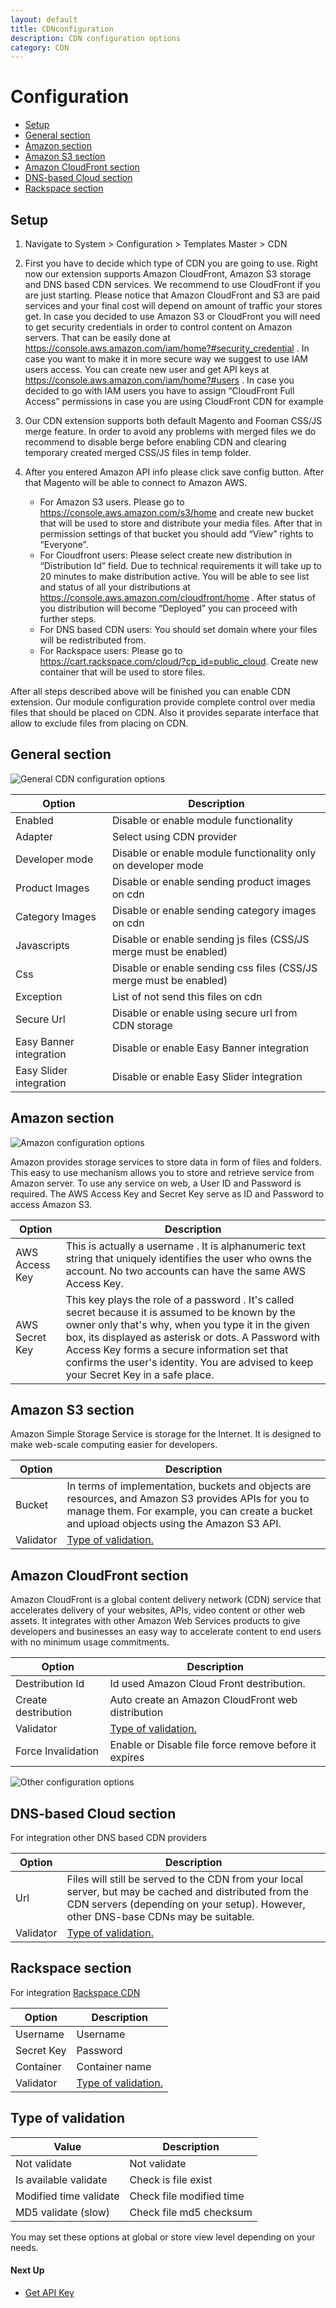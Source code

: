 ```yaml
---
layout: default
title: CDNconfiguration
description: CDN configuration options
category: CDN
---
```


# Configuration

 - [Setup](#setup)
 - [General section](#general-section)
 - [Amazon section](#amazon-section)
 - [Amazon S3 section](#amazon-s3-section)
 - [Amazon CloudFront section](#amazon-cloudfront-section)
 - [DNS-based Cloud section](#dns-based-cloud-section)
 - [Rackspace section](#rackspace-section)

## Setup

1. Navigate to System > Configuration > Templates Master > CDN
2. First you have to decide which type of CDN you are going to use. Right now our extension supports Amazon CloudFront, Amazon S3 storage and DNS based CDN services. We recommend to use CloudFront if you are just starting. Please notice that Amazon CloudFront and S3 are paid services and your final cost will depend on amount of traffic your stores get. In case you decided to use Amazon S3 or CloudFront you will need to get security credentials in order to control content on Amazon servers. That can be easily done at https://console.aws.amazon.com/iam/home?#security_credential . In case you want to make it in more secure way we suggest to use IAM users access. You can create new user and get API keys at https://console.aws.amazon.com/iam/home?#users . In case you decided to go with IAM users you have to assign “CloudFront Full Access” permissions in case you are using CloudFront CDN for example
3. Our CDN extension supports both default Magento and Fooman CSS/JS merge feature. In order to avoid any problems with merged files we do recommend to disable berge before enabling CDN and clearing temporary created merged CSS/JS files in temp folder.
4. After you entered Amazon API info please click save config button. After that Magento will be able to connect to Amazon AWS.

    -    For Amazon S3 users. Please go to https://console.aws.amazon.com/s3/home and create new bucket that will be used to store and distribute your media files. After that in permission settings of that bucket you should add “View” rights to “Everyone”.
    -    For Cloudfront users: Please select create new distribution in “Distribution Id” field. Due to technical requirements it will take up to 20 minutes to make distribution active. You will be able to see list and status of all your distributions at https://console.aws.amazon.com/cloudfront/home . After status of you distribution will become “Deployed” you can proceed with further steps.
    -    For DNS based CDN users: You should set domain where your files will be redistributed from.
    -    For Rackspace users: Please go to https://cart.rackspace.com/cloud/?cp_id=public_cloud. Create new container that will be used to store files.

After all steps described above will be finished you can enable CDN extension. Our module configuration provide complete control over media files that should be placed on CDN. Also it provides separate interface that allow to exclude files from placing on CDN.

## General section

![General CDN configuration options](/images/m1/extensions/cdn/configuration1.png)

Option          | Description
----------------|------------
Enabled         | Disable or enable module functionality
Adapter         | Select using CDN provider
Developer mode  | Disable or enable module functionality only on developer mode
Product Images  | Disable or enable sending product images on cdn
Category Images | Disable or enable sending category images on cdn
Javascripts     | Disable or enable sending js files (CSS/JS merge must be enabled)
Css             | Disable or enable sending css files (CSS/JS merge must be enabled)
Exception       | List of not send this files on cdn
Secure Url      | Disable or enable using secure url from CDN storage
Easy Banner integration| Disable or enable Easy Banner integration
Easy Slider integration| Disable or enable Easy Slider integration


## Amazon section

![Amazon configuration options](/images/m1/extensions/cdn/configuration2.png)

Amazon provides storage services to store data in form of files and folders. This easy to use mechanism allows you to store and retrieve service from Amazon server. To use any service on web, a User ID and Password is required. The AWS Access Key and Secret Key serve as ID and Password to access Amazon S3.

Option          | Description
----------------|------------
AWS Access Key  | This is actually a  username . It is alphanumeric text string that uniquely identifies the user who owns the account. No two accounts can have the same AWS Access Key.
AWS Secret Key  | This key plays the role of a  password . It's called secret because it is assumed to be known by the owner only that's why, when you type it in the given box, its displayed as asterisk or dots. A Password with Access Key forms a secure information set that confirms the user's identity. You are advised to keep your Secret Key in a safe place.

## Amazon S3 section

Amazon Simple Storage Service is storage for the Internet. It is designed to make web-scale computing easier for developers.

Option   | Description
---------|------------
Bucket   | In terms of implementation, buckets and objects are resources, and Amazon S3 provides APIs for you to manage them. For example, you can create a bucket and upload objects using the Amazon S3 API.
Validator| [Type of validation.](#type-of-validation)


## Amazon CloudFront section

Amazon CloudFront is a global content delivery network (CDN) service that accelerates delivery of your websites, APIs, video content or other web assets. It integrates with other Amazon Web Services products to give developers and businesses an easy way to accelerate content to end users with no minimum usage commitments.

Option          | Description
----------------|------------
Destribution Id | Id used Amazon Cloud Front destribution.
Create destribution| Auto create an Amazon CloudFront web distribution
Validator       | [Type of validation.](#type-of-validation)
Force Invalidation| Enable or Disable file force remove before it expires


![Other configuration options](/images/m1/extensions/cdn/configuration3.png)

## DNS-based Cloud section

For integration other DNS based CDN providers

Option    | Description
----------|------------
Url       | Files will still be served to the CDN from your local server, but may be cached and distributed from the CDN servers (depending on your setup). However, other DNS-base CDNs may be suitable.
Validator | [Type of validation.](#type-of-validation)

## Rackspace section

For integration [Rackspace CDN](https://www.rackspace.com/cloud/cdn-content-delivery-network)

Option    | Description
----------|------------
Username  | Username
Secret Key| Password
Container | Container name
Validator | [Type of validation.](#type-of-validation)


## Type of validation

Value     | Description
----------|------------
Not validate | Not validate
Is available validate| Check is file exist
Modified time validate | Check file modified time
MD5 validate (slow)| Check file md5 checksum


You may set these options at global or store view level depending on your needs.

#### Next Up

- [Get API Key](../get-api-key/)
